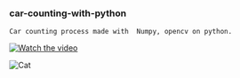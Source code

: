 ### car-counting-with-python

``` 
Car counting process made with  Numpy, opencv on python.
``` 
[![Watch the video](https://www.youtube.com/watch?v=qm-Ha_ZrGrw)](https://www.youtube.com/watch?v=qm-Ha_ZrGrw)

![Cat](https://github.com/celalaygar/car-counting-with-python/blob/master/car%20count.png "Car counting with python")
